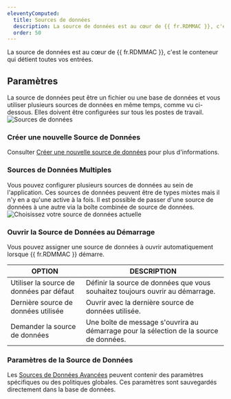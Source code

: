 ```yaml
---
eleventyComputed:
  title: Sources de données
  description: La source de données est au cœur de {{ fr.RDMMAC }}, c'est le conteneur qui détient toutes vos entrées.
  order: 50
---
```

La source de données est au cœur de {{ fr.RDMMAC }}, c'est le conteneur qui détient toutes vos entrées.

## Paramètres

La source de données peut être un fichier ou une base de données et vous utiliser plusieurs sources de données en même temps, comme vu ci-dessous. Elles doivent être configurées sur tous les postes de travail.
![Sources de données](https://cdnweb.devolutions.net/docs/docs_en_rdm_mac_clip6016.png)

### Créer une nouvelle Source de Données

Consulter [Créer une nouvelle source de données](/rdm/mac/data-sources/create-new-data-source/) pour plus d'informations.

### Sources de Données Multiples

Vous pouvez configurer plusieurs sources de données au sein de l'application. Ces sources de données peuvent être de types mixtes mais il n'y en a qu'une active à la fois. Il est possible de passer d'une source de données à une autre via la boîte combinée de source de données.
![Choisissez votre source de données actuelle](https://cdnweb.devolutions.net/docs/docs_en_rdm_mac_clip10137.png)

### Ouvrir la Source de Données au Démarrage

Vous pouvez assigner une source de données à ouvrir automatiquement lorsque {{ fr.RDMMAC }} démarre.

| OPTION                    | DESCRIPTION |
|---------------------------|-------------|
| Utiliser la source de données par défaut | Définir la source de données que vous souhaitez toujours ouvrir au démarrage. |
| Dernière source de données utilisée     | Ouvrir avec la dernière source de données utilisée. |
| Demander la source de données    | Une boîte de message s'ouvrira au démarrage pour la sélection de la source de données. |

### Paramètres de la Source de Données

Les [Sources de Données Avancées](/rdm/mac/data-sources/data-sources-types/advanced-data-sources/) peuvent contenir des paramètres spécifiques ou des politiques globales. Ces paramètres sont sauvegardés directement dans la base de données.